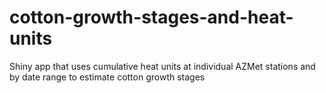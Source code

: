 # cotton-growth-stages-and-heat-units
Shiny app that uses cumulative heat units at individual AZMet stations and by date range to estimate cotton growth stages
